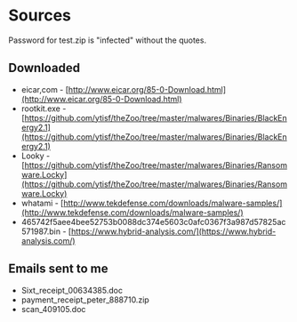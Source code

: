 # Sources

Password for test.zip is "infected" without the quotes.

## Downloaded

* eicar,com - [http://www.eicar.org/85-0-Download.html](http://www.eicar.org/85-0-Download.html)
* rootkit.exe - [https://github.com/ytisf/theZoo/tree/master/malwares/Binaries/BlackEnergy2.1](https://github.com/ytisf/theZoo/tree/master/malwares/Binaries/BlackEnergy2.1)
* Looky - [https://github.com/ytisf/theZoo/tree/master/malwares/Binaries/Ransomware.Locky](https://github.com/ytisf/theZoo/tree/master/malwares/Binaries/Ransomware.Locky)
* whatami - [http://www.tekdefense.com/downloads/malware-samples/](http://www.tekdefense.com/downloads/malware-samples/)
* 465742f5aee4bee52753b0088dc374e5603c0afc0367f3a987d57825ac571987.bin - [https://www.hybrid-analysis.com/](https://www.hybrid-analysis.com/)

## Emails sent to me
* Sixt_receipt_00634385.doc
* payment_receipt_peter_888710.zip
* scan_409105.doc


